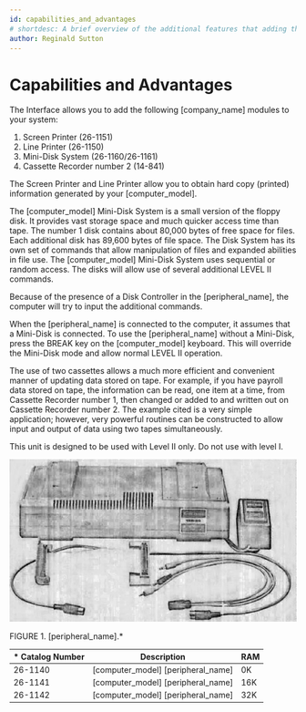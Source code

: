 ```yaml
---
id: capabilities_and_advantages
# shortdesc: A brief overview of the additional features that adding the expansion interface can do for your [computer_model]. #
author: Reginald Sutton
---
```


# Capabilities and Advantages

The Interface allows you to add the following [company_name] modules to your system:

1. Screen Printer (26-1151)
2. Line Printer (26-1150)
3. Mini-Disk System (26-1160/26-1161)
4. Cassette Recorder number 2 (14-841)

The Screen Printer and Line Printer allow you to obtain hard copy (printed) information generated by your [computer_model].

The [computer_model] Mini-Disk System is a small version of the floppy disk. It provides vast storage space and much quicker access time than tape. The number 1 disk contains about 80,000 bytes of free space for files. Each additional disk has 89,600 bytes of file space. The Disk System has its own set of commands that allow manipulation of files and expanded abilities in file use. The [computer_model] Mini-Disk System uses sequential or random access. The disks will allow use of several additional LEVEL II commands.

<div data-class="note"><p>Because of the presence of a Disk Controller in the [peripheral_name], the computer will try to input the additional commands.</p></div>

When the [peripheral_name] is connected to the computer, it assumes that a Mini-Disk is connected. To use the [peripheral_name] without a Mini-Disk, press the BREAK key on the [computer_model] keyboard. This will override the Mini-Disk mode and allow normal LEVEL II operation.

The use of two cassettes allows a much more efficient and convenient manner of updating data stored on tape. For example, if you have payroll data stored on tape, the information can be read, one item at a time, from Cassette Recorder number 1, then changed or added to and written out on Cassette Recorder number 2. The example cited is a very simple application; however, very powerful routines can be constructed to allow input and output of data using two tapes simultaneously.

<div data-class="note"><p>This unit is designed to be used with Level II only. Do not use with level I.</p></div>

![Image](images/expansion_interface_pic.jpg)

FIGURE 1. [peripheral_name].*

| * Catalog Number | Description | RAM |
|-----------------|-------------|-----|
| 26-1140 | [computer_model] [peripheral_name] | 0K |
| 26-1141 | [computer_model] [peripheral_name] | 16K |
| 26-1142 | [computer_model] [peripheral_name] | 32K |
